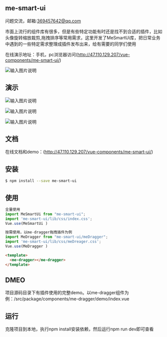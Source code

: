 

## me-smart-ui
问题交流，邮箱:369457642@qq.com

市面上流行的组件库有很多，但是有些特定功能有时还是找不到合适的插件，比如头像旋转缩放裁剪,拖拽排序等常用需求，这里开发了MeSmartUi库，把日常业务中遇到的一些特定需求整理成插件发布出来，给有需要的同学们使用


在线演示地址：手机，pc浏览器访问(http://47.110.129.207/vue-components/me-smart-ui/)


![输入图片说明](http://47.110.129.207/images/1234567.jpg)

## 演示

![输入图片说明](http://47.110.129.207/images/me-smart-ui/1.png)

![输入图片说明](http://47.110.129.207/images/me-smart-ui/2.png)

![输入图片说明](http://47.110.129.207/images/me-smart-ui/3.png)

## 文档
在线文档和demo：(http://47.110.129.207/vue-components/me-smart-ui/)

## 安装

```bash
$ npm install --save me-smart-ui

```
## 使用

```js
全量使用
import MeSmartUi from "me-smart-ui";
import 'me-smart-ui/lib/css/index.css';
Vue.use(MeSmartUi )

按需使用，以me-dragger拖拽插件为例
import MeDragger from "me-smart-ui/meDragger";
import 'me-smart-ui/lib/css/meDreager.css';
Vue.use(MeDragger )
```

```html
<template>
  <me-dragger></me-dragger>
</template>
 ```


## DMEO
 项目源码目录下有插件使用的完整demo。以me-dragger组件为例：/src/package/components/me-dragger/demo/index.vue


## 运行
克隆项目到本地，执行npm install安装依赖，然后运行npm run dev即可查看



